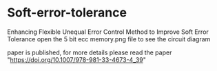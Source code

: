 # Soft-error-tolerance
Enhancing Flexible Unequal Error Control Method to Improve Soft Error Tolerance
open the 5 bit ecc memory.png file to see the circuit diagram


paper is published, for more details please read the paper "https://doi.org/10.1007/978-981-33-4673-4_39"
